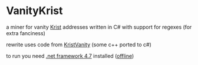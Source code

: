 # VanityKrist
a miner for vanity [Krist](https://krist.ceriat.net) addresses written in C# with support for regexes (for extra fanciness)

rewrite uses code from [KristVanity](https://github.com/Lignum/KristVanity) (some c++ ported to c#)

to run you need [.net framework 4.7](https://go.microsoft.com/fwlink/?LinkId=825299) installed ([offline](https://go.microsoft.com/fwlink/p/?LinkId=825303))